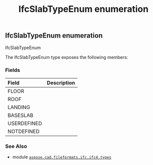 ﻿---
title: IfcSlabTypeEnum enumeration
second_title: Aspose.CAD for Python via .NET API References
description: 
type: docs
weight: 3520
url: /python-net/aspose.cad.fileformats.ifc.ifc4.types/ifcslabtypeenum/
is_root: false
---

## IfcSlabTypeEnum enumeration

IfcSlabTypeEnum



The IfcSlabTypeEnum type exposes the following members:

### Fields
| Field | Description |
| :- | :- |
| FLOOR |  |
| ROOF |  |
| LANDING |  |
| BASESLAB |  |
| USERDEFINED |  |
| NOTDEFINED |  |



### See Also
* module [`aspose.cad.fileformats.ifc.ifc4.types`](..)
